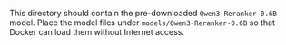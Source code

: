 This directory should contain the pre-downloaded `Qwen3-Reranker-0.6B` model.
Place the model files under `models/Qwen3-Reranker-0.6B` so that Docker can load them without Internet access.
